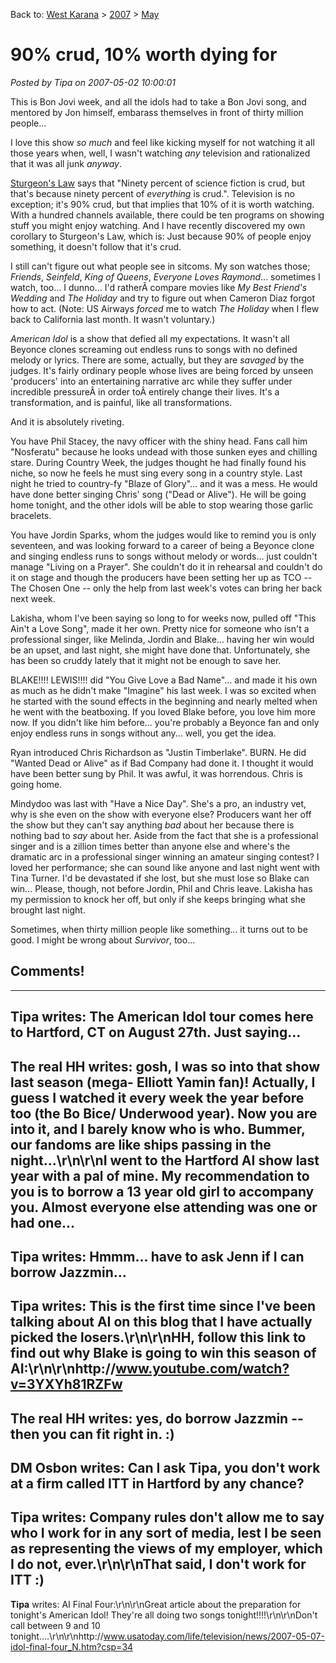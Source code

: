 Back to: [West Karana](/posts/westkarana.md) > [2007](/posts/2007/westkarana.md) > [May](./westkarana.md)
# 90% crud, 10% worth dying for

*Posted by Tipa on 2007-05-02 10:00:01*

This is Bon Jovi week, and all the idols had to take a Bon Jovi song, and mentored by Jon himself, embarass themselves in front of thirty million people...

I love this show *so much* and feel like kicking myself for not watching it all those years when, well, I wasn't watching *any* television and rationalized that it was all junk *anyway*.

[Sturgeon's Law](http://en.wikipedia.org/wiki/Sturgeon's_law) says that "Ninety percent of science fiction is crud, but that's because ninety percent of *everything* is crud.". Television is no exception; it's 90% crud, but that implies that 10% of it is worth watching. With a hundred channels available, there could be ten programs on showing stuff you might enjoy watching. And I have recently discovered my own corollary to Sturgeon's Law, which is: Just because 90% of people enjoy something, it doesn't follow that it's crud.

I still can't figure out what people see in sitcoms. My son watches those; *Friends*, *Seinfeld*, *King of Queens*, *Everyone Loves Raymond*... sometimes I watch, too... I dunno... I'd ratherÂ compare movies like *My Best Friend's Wedding* and *The Holiday* and try to figure out when Cameron Diaz forgot how to act. (Note: US Airways *forced* me to watch *The Holiday* when I flew back to California last month. It wasn't voluntary.)

*American Idol* is a show that defied all my expectations. It wasn't all Beyonce clones screaming out endless runs to songs with no defined melody or lyrics. There are some, actually, but they are *savaged* by the judges. It's fairly ordinary people whose lives are being forced by unseen 'producers' into an entertaining narrative arc while they suffer under incredible pressureÂ in order toÂ entirely change their lives. It's a transformation, and is painful, like all transformations.

And it is absolutely riveting.

You have Phil Stacey, the navy officer with the shiny head. Fans call him "Nosferatu" because he looks undead with those sunken eyes and chilling stare. During Country Week, the judges thought he had finally found his niche, so now he feels he must sing every song in a country style. Last night he tried to country-fy "Blaze of Glory"... and it was a mess. He would have done better singing Chris' song ("Dead or Alive"). He will be going home tonight, and the other idols will be able to stop wearing those garlic bracelets.

You have Jordin Sparks, whom the judges would like to remind you is only seventeen, and was looking forward to a career of being a Beyonce clone and singing endless runs to songs without melody or words... just couldn't manage "Living on a Prayer". She couldn't do it in rehearsal and couldn't do it on stage and though the producers have been setting her up as TCO -- The Chosen One -- only the help from last week's votes can bring her back next week.

Lakisha, whom I've been saying so long to for weeks now, pulled off "This Ain't a Love Song", made it her own. Pretty nice for someone who isn't a professional singer, like Melinda, Jordin and Blake... having her win would be an upset, and last night, she might have done that. Unfortunately, she has been so cruddy lately that it might not be enough to save her.

BLAKE!!!! LEWIS!!!! did "You Give Love a Bad Name"... and made it his own as much as he didn't make "Imagine" his last week. I was so excited when he started with the sound effects in the beginning and nearly melted when he went with the beatboxing. If you loved Blake before, you love him more now. If you didn't like him before... you're probably a Beyonce fan and only enjoy endless runs in songs without any... well, you get the idea.

Ryan introduced Chris Richardson as "Justin Timberlake". BURN. He did "Wanted Dead or Alive" as if Bad Company had done it. I thought it would have been better sung by Phil. It was awful, it was horrendous. Chris is going home.

Mindydoo was last with "Have a Nice Day". She's a pro, an industry vet, why is she even on the show with everyone else? Producers want her off the show but they can't say anything *bad* about her because there is nothing bad to *say* about her. Aside from the fact that she is a professional singer and is a zillion times better than anyone else and where's the dramatic arc in a professional singer winning an amateur singing contest? I loved her performance; she can sound like anyone and last night went with Tina Turner. I'd be devastated if she lost, but she must lose so Blake can win... Please, though, not before Jordin, Phil and Chris leave. Lakisha has my permission to knock her off, but only if she keeps bringing what she brought last night.

Sometimes, when thirty million people like something... it turns out to be good. I might be wrong about *Survivor*, too...
## Comments!
---
**Tipa** writes: The American Idol tour comes here to Hartford, CT on August 27th. Just saying...
---
**The real HH** writes: gosh, I was so into that show last season (mega- Elliott Yamin fan)!  Actually, I guess I watched it every week the year before too (the Bo Bice/ Underwood year). Now you are into it, and I barely know who is who.  Bummer, our fandoms are like ships passing in the night...\r\n\r\nI went to the Hartford AI show last year with a pal of mine.  My recommendation to you is to borrow a 13 year old girl to accompany you.  Almost everyone else attending was one or had one...
---
**Tipa** writes: Hmmm... have to ask Jenn if I can borrow Jazzmin...
---
**Tipa** writes: This is the first time since I've been talking about AI on this blog that I have actually picked the losers.\r\n\r\nHH, follow this link to find out why Blake is going to win this season of AI:\r\n\r\nhttp://www.youtube.com/watch?v=3YXYh81RZFw
---
**The real HH** writes: yes, do borrow Jazzmin -- then you can fit right in.  :)
---
**DM Osbon** writes: Can I ask Tipa, you don't work at a firm called ITT in Hartford by any chance?
---
**Tipa** writes: Company rules don't allow me to say who I work for in any sort of media, lest I be seen as representing the views of my employer, which I do not, ever.\r\n\r\nThat said, I don't work for ITT :)
---
**Tipa** writes: AI Final Four:\r\n\r\nGreat article about the preparation for tonight's American Idol! They're all doing two songs tonight!!!!\r\n\r\nDon't call between 9 and 10 tonight....\r\n\r\nhttp://www.usatoday.com/life/television/news/2007-05-07-idol-final-four_N.htm?csp=34
